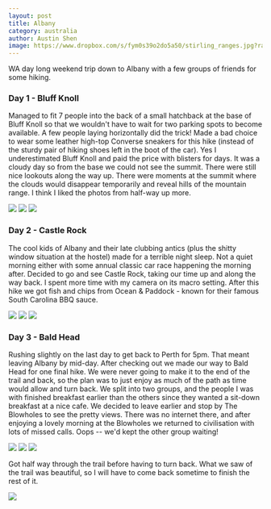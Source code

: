 ```yaml
---
layout: post
title: Albany
category: australia
author: Austin Shen
image: https://www.dropbox.com/s/fym0s39o2do5a50/stirling_ranges.jpg?raw=1
---
```


WA day long weekend trip down to Albany with a few groups of friends for some hiking.

### Day 1 - Bluff Knoll

Managed to fit 7 people into the back of a small hatchback at the base of Bluff Knoll so that we wouldn't have to wait for two parking spots to become available. A few people laying horizontally did the trick! Made a bad choice to wear some leather high-top Converse sneakers for this hike (instead of the sturdy pair of hiking shoes left in the boot of the car). Yes I underestimated Bluff Knoll and paid the price with blisters for days. It was a cloudy day so from the base we could not see the summit. There were still nice lookouts along the way up. There were moments at the summit where the clouds would disappear temporarily and reveal hills of the mountain range. I think I liked the photos from half-way up more. 

<div class='gallery' style='align-items: center;'>
  <img src="https://www.dropbox.com/s/0m2e4qy1mme1fq6/bay.jpg?raw=1">
  <img src="https://www.dropbox.com/s/weyys6c71ehpihu/double_rainbow.jpg?raw=1">
  <img src="https://www.dropbox.com/s/fym0s39o2do5a50/stirling_ranges.jpg?raw=1">
</div>

### Day 2 - Castle Rock

The cool kids of Albany and their late clubbing antics (plus the shitty window situation at the hostel) made for a terrible night sleep. Not a quiet morning either with some annual classic car race happening the morning after. Decided to go and see Castle Rock, taking our time up and along the way back. I spent more time with my camera on its macro setting. After this hike we got fish and chips from Ocean & Paddock - known for their famous South Carolina BBQ sauce.

<div class='gallery' style='align-items: center;'>
  <img src="https://www.dropbox.com/s/ku6eo3uuvc4bowc/cacti_macro.jpg?raw=1">
  <img src="https://www.dropbox.com/s/0aaqghga6t578f2/macro_fungi.jpg?raw=1">
  <img src="https://www.dropbox.com/s/iz6lgicgto70e2l/macro_log.jpg?raw=1">
</div>

### Day 3 - Bald Head

Rushing slightly on the last day to get back to Perth for 5pm. That meant leaving Albany by mid-day. After checking out we made our way to Bald Head for one final hike. We were never going to make it to the end of the trail and back, so the plan was to just enjoy as much of the path as time would allow and turn back. We split into two groups, and the people I was with finished breakfast earlier than the others since they wanted a sit-down breakfast at a nice cafe. We decided to leave earlier and stop by The Blowholes to see the pretty views. There was no internet there, and after enjoying a lovely morning at the Blowholes we returned to civilisation with lots of missed calls. Oops -- we'd kept the other group waiting!

<div class='gallery' style='align-items: center;'>
  <img src="https://www.dropbox.com/s/shxe0q2xl0sfy29/bald_head.jpg?raw=1">
  <img src="https://www.dropbox.com/s/i8rnlslq5f3k755/blowholes.jpg?raw=1">
  <img src="https://www.dropbox.com/s/i1s28z4wpml4hmw/cliff.jpg?raw=1">
</div>

Got half way through the trail before having to turn back. What we saw of the trail was beautiful, so I will have to come back sometime to finish the rest of it.

<img class='image' src='https://www.dropbox.com/s/aq7bjj971e60mce/hike.jpg?raw=1'>
